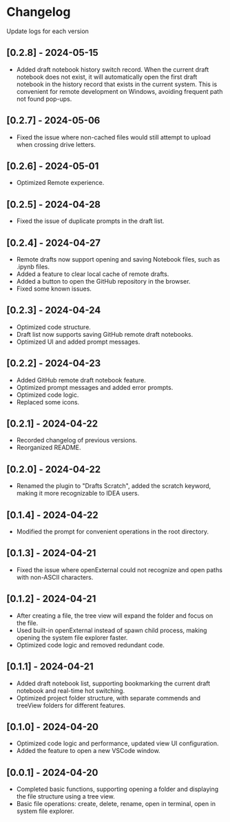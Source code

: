 # Changelog
Update logs for each version

## [0.2.8] - 2024-05-15

- Added draft notebook history switch record. When the current draft notebook does not exist, it will automatically open the first draft notebook in the history record that exists in the current system. This is convenient for remote development on Windows, avoiding frequent path not found pop-ups.

## [0.2.7] - 2024-05-06

- Fixed the issue where non-cached files would still attempt to upload when crossing drive letters.

## [0.2.6] - 2024-05-01

- Optimized Remote experience.

## [0.2.5] - 2024-04-28

- Fixed the issue of duplicate prompts in the draft list.

## [0.2.4] - 2024-04-27

- Remote drafts now support opening and saving Notebook files, such as .ipynb files.
- Added a feature to clear local cache of remote drafts.
- Added a button to open the GitHub repository in the browser.
- Fixed some known issues.

## [0.2.3] - 2024-04-24

- Optimized code structure.
- Draft list now supports saving GitHub remote draft notebooks.
- Optimized UI and added prompt messages.

## [0.2.2] - 2024-04-23

- Added GitHub remote draft notebook feature.
- Optimized prompt messages and added error prompts.
- Optimized code logic.
- Replaced some icons.

## [0.2.1] - 2024-04-22

- Recorded changelog of previous versions.
- Reorganized README.

## [0.2.0] - 2024-04-22

- Renamed the plugin to "Drafts Scratch", added the scratch keyword, making it more recognizable to IDEA users.

## [0.1.4] - 2024-04-22

- Modified the prompt for convenient operations in the root directory.

## [0.1.3] - 2024-04-21

- Fixed the issue where openExternal could not recognize and open paths with non-ASCII characters.

## [0.1.2] - 2024-04-21

- After creating a file, the tree view will expand the folder and focus on the file.
- Used built-in openExternal instead of spawn child process, making opening the system file explorer faster.
- Optimized code logic and removed redundant code.

## [0.1.1] - 2024-04-21

- Added draft notebook list, supporting bookmarking the current draft notebook and real-time hot switching.
- Optimized project folder structure, with separate commends and treeView folders for different features.

## [0.1.0] - 2024-04-20

- Optimized code logic and performance, updated view UI configuration.
- Added the feature to open a new VSCode window.

## [0.0.1] - 2024-04-20

- Completed basic functions, supporting opening a folder and displaying the file structure using a tree view.
- Basic file operations: create, delete, rename, open in terminal, open in system file explorer.
